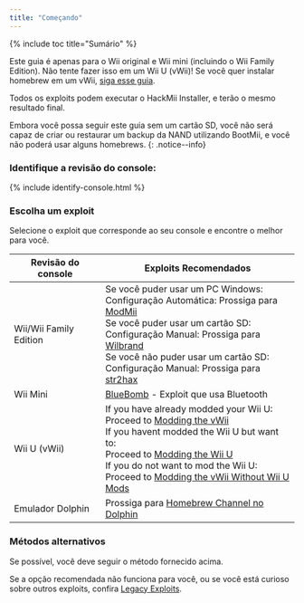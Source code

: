 ```yaml
---
title: "Começando"
---
```


{% include toc title="Sumário" %}

Este guia é apenas para o Wii original e Wii mini (incluindo o Wii Family Edition). Não tente fazer isso em um Wii U (vWii)! Se você quer instalar homebrew em um vWii, [siga esse guia](https://wiiu.hacks.guide).

Todos os exploits podem executar o HackMii Installer, e terão o mesmo resultado final.

Embora você possa seguir este guia sem um cartão SD, você não será capaz de criar ou restaurar um backup da NAND utilizando BootMii, e você não poderá usar alguns homebrews.
{: .notice--info}

### Identifique a revisão do console:

{% include identify-console.html %}<br>

### Escolha um exploit

Selecione o exploit que corresponde ao seu console e encontre o melhor para você.

| Revisão do console     | Exploits Recomendados                                                                                                                                                                                                                                                                                                                                      |
| ---------------------- | ---------------------------------------------------------------------------------------------------------------------------------------------------------------------------------------------------------------------------------------------------------------------------------------------------------------------------------------------------------- |
| Wii/Wii Family Edition | Se você puder usar um PC Windows:<br> Configuração Automática: Prossiga para [ModMii](modmii)<br> Se você puder usar um cartão SD:<br> Configuração Manual: Prossiga para [Wilbrand](wilbrand)<br> Se você não puder usar um cartão SD:<br> Configuração Manual: Prossiga para [str2hax](str2hax)<br>                  |
| Wii Mini               | [BlueBomb](bluebomb) - Exploit que usa Bluetooth                                                                                                                                                                                                                                                                                                           |
| Wii U (vWii)           | If you have already modded your Wii U:<br> Proceed to [Modding the vWii](vwii-homebrew-channel)<br> If you havent modded the Wii U but want to:<br> Proceed to [Modding the Wii U](https://wiiu.hacks.guide)<br> If you do not want to mod the Wii U:<br> Proceed to [Modding the vWii Without Wii U Mods](wiiu-nand-dumper) |
| Emulador Dolphin       | Prossiga para [Homebrew Channel no Dolphin](homebrew-dolphin)                                                                                                                                                                                                                                                                                              |

### Métodos alternativos

Se possível, você deve seguir o método fornecido acima.

Se a opção recomendada não funciona para você, ou se você está curioso sobre outros exploits, confira [Legacy Exploits](legacy-exploits).

